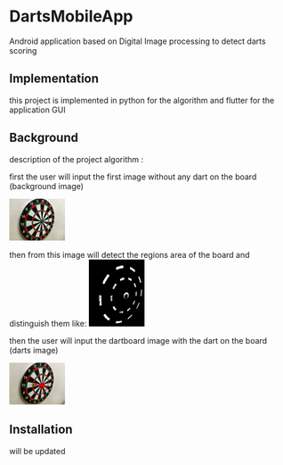 # DartsMobileApp
Android application based on Digital Image processing to detect darts scoring 

## Implementation
this project is implemented in python for the algorithm and flutter for the application GUI

## Background 
description of the project algorithm :

first the user will input the first image without any dart on the board (background image)

<img src = "test_images/dartBoard1.jpg" width="100" hight="100">

then from this image will detect the regions area of the board and distinguish them like:
<img src = "debug_images/green regions.jpg" width="100" hight="100">


then the user will input the dartboard image with the dart on the board (darts image)

<img src = "test_images/dart11.jpg" width="100" hight="100">















## Installation
will be updated 








